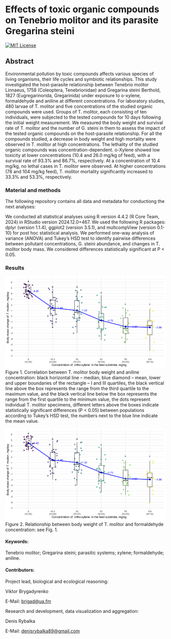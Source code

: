 # Effects of toxic organic compounds on Tenebrio molitor and its parasite Gregarina steini

[![MIT License](https://img.shields.io/badge/license-MIT-blue.svg)](https://github.com/continuous-foundation/fair-principles/blob/main/LICENSE)


## Abstract

Environmental pollution by toxic compounds affects various species of living organisms, their life cycles and symbiotic relationships. This study investigated the host-parasite relationship between Tenebrio molitor Linnaeus, 1758 (Coleoptera, Tenebrionidae) and Gregarina steini Berthold, 1827 (Eugregarinorida, Gregarinida) under exposure to o-xylene, formaldehyde and aniline at different concentrations. For laboratory studies, 480 larvae of T. molitor and five concentrations of the studied organic compounds were used. Groups of T. molitor, each consisting of ten individuals, were subjected to the tested compounds for 10 days following the initial weight measurement. We measured the body weight and survival rate of T. molitor and the number of G. steini in them to assess the impact of the tested organic compounds on the host-parasite relationship. For all the compounds studied, a decrease in body weight and high mortality were observed in T. molitor at high concentrations. The lethality of the studied organic compounds was concentration-dependent. o-Xylene showed low toxicity at lower concentrations (10.4 and 26.0 mg/kg of feed), with a survival rate of 93.3% and 86.7%, respectively. At a concentration of 10.4 mg/kg, no lethal cases in T. molitor were observed. At higher concentrations (78 and 104 mg/kg feed), T. molitor mortality significantly increased to 33.3% and 53.3%, respectively.


### Material and methods

The following repository contains all data and metadata for conductiong the next analyses:

We conducted all statistical analyses using R version 4.4.2 (R Core Team, 2024) in
RStudio version 2024.12.0+467. We used the following R packages: dplyr (version
1.1.4), ggplot2 (version 3.5.1), and multcompView (version 0.1-10) for post hoc statistical
analysis. We performed one-way analysis of variance (ANOVA) and Tukey’s HSD test to
identify pairwise differences between pollutant concentrations, G. steini abundance, and
changes in T. molitor body mass. We considered differences statistically significant at P
&lt; 0.05.

### Results

![Body mass example. Figure 1](BodyMass.png)
Figure 1. Correlation between T. molitor body weight and aniline concentration: black horizontal
line – median, blue diamond – mean, lower and upper boundaries of the rectangle – I and III
quartiles, the black vertical line above the box represents the range from the third quartile to the
maximum value, and the black vertical line below the box represents the range from the first
quartile to the minimum value, the dots represent individual T. molitor specimens, different letters
above the boxes indicate statistically significant differences (P &lt; 0.05) between populations
according to Tukey’s HSD test, the numbers next to the blue line indicate the mean value.

![Gregarina count example. Figure 2](Gregarine.png)
Figure 2. Relationship between body weight of T. molitor and formaldehyde concentration: see
Fig. 1.

#### Keywords:

Tenebrio molitor; Gregarina steini; parasitic systems; xylene; formaldehyde; aniline.

#### Contributors:

Project lead, biological and ecological reasoning:

Viktor Brygadyrenko

E-Mail: brigad@ua.fm

Research and development, data visualization and aggregation:

Denis Rybalka

E-Mail: denisrybalka89@gmail.com

